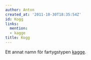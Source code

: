 ```yaml
---
author: Anton
created_at: '2011-10-30T18:35:54Z'
id: Kogg
links:
  mention:
  - kagge
title: Kogg
---
```


Ett annat namn för fartygstypen [kagge].

  [kagge]: kagge
